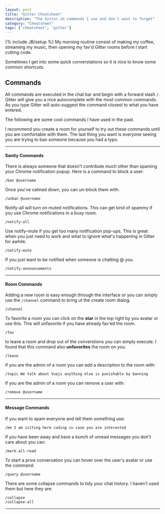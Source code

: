 ```yaml
---
layout: post
title: "Gitter Cheatsheet"
description: "The Gitter.im commands I use and don't want to forget"
category: "Cheatsheet"
tags: ['cheatsheet', 'gitter']
---
```

{% include JB/setup %}
My morning routine consist of making my coffee, streaming my music, then opening my fav'd Gitter rooms before I start cutting code. 

Sometimes I get into some quick converstations so it is nice to know some common shortcuts.

## Commands

All commands are executed in the chat bar and begin with a forward slash `/`. Gitter will give you a nice autocomplete with the most common commands. As you type Gitter will auto-suggest the command closest to what you have entered.

The following are some cool commands I have used in the past.

I recommend you create a room for yourself to try out these commands until you are comfortable with them. The last thing you want is everyone seeing you are trying to ban someone because you had a typo.

----
#### Sanity Commands
There is always someone that doesn't contribute much other than spaming your Chrome notification popup. Here is a command to block a user:

	/ban @username

Once you've calmed down, you can un-block them with:

	/unban @username

Notify-all will turn on muted notifications. This can get kind of spammy if you use Chrome notifications in a busy room.

	/notify-all

Use notify-mute if you get too many notification pop-ups. This is great when you just need to work and what to ignore what's happening in Gitter for awhile.

	/notify-mute

If you just want to be notified when someone is chatting @ you.

	/notify-announcements

----
#### Room Commands

Adding a new room is easy enough through the interface or you can simply use the `/channel` command to bring ut the create room dialog.

	/channel

To favorite a room you can click on the **star** in the top right by you avatar or use this. This will unfavorite if you have already fav'ed the room.

	/fav

to leave a room and drop out of the converstions you can simply execute. I found that this command also **unfavorites** the room on you.

	/leave

If you are the admin of a room you can add a description to the room with:

	/topic We talk about Vuejs anything else is punishable by banning

If you are the admin of a room you can remove a user with:

	/remove @username

----
#### Message Commands

 If you want to spam everyone and tell them something use:

	/me I am sitting here coding in case you are interested
 
 If you have been away and have a bunch of unread messages you don't care about you can:

	/mark-all-read
 
To start a prive conversation you can hover over the user's avatar or use the command:

	/query @username

There are some collapse commands to tidy your chat history. I haven't used them but here they are:

	/collapse
	/collapse-all




----